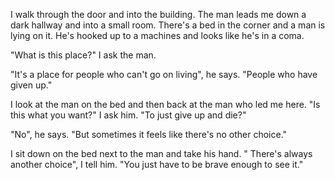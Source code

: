 I walk through the door and into the building. The man leads me down a dark hallway and into a small room. There's a bed in the corner and a man is lying on it. He's hooked up to a machines and looks like he's in a coma.

"What is this place?" I ask the man.

"It's a place for people who can't go on living", he says. "People who have given up."

I look at the man on the bed and then back at the man who led me here. "Is this what you want?" I ask him. "To just give up and die?"

"No", he says. "But sometimes it feels like there's no other choice."

I sit down on the bed next to the man and take his hand. " There's always another choice", I tell him. "You just have to be brave enough to see it."